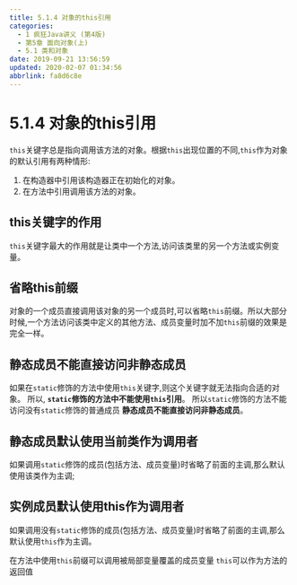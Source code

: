 ```yaml
---
title: 5.1.4 对象的this引用
categories: 
  - 1 疯狂Java讲义 (第4版)
  - 第5章 面向对象(上)
  - 5.1 类和对象
date: 2019-09-21 13:56:59
updated: 2020-02-07 01:34:56
abbrlink: fa8d6c8e
---
```

# 5.1.4 对象的this引用 #
`this`关键字总是指向调用该方法的对象。根据`this`出现位置的不同,`this`作为对象的默认引用有两种情形:
1. 在构造器中引用该构造器正在初始化的对象。
2. 在方法中引用调用该方法的对象。

## this关键字的作用 ##
`this`关键字最大的作用就是让类中一个方法,访问该类里的另一个方法或实例变量。
## 省略this前缀 ##
对象的一个成员直接调用该对象的另一个成员时,可以省略`this`前缀。所以大部分时候,一个方法访问该类中定义的其他方法、成员变量时加不加`this`前缀的效果是完全一样。
## 静态成员不能直接访问非静态成员 ##
如果在`static`修饰的方法中使用`this`关键字,则这个关键字就无法指向合适的对象。
所以, **`static`修饰的方法中不能使用`this`引用**。
所以`static`修饰的方法不能访问没有`static`修饰的普通成员
**静态成员不能直接访问非静态成员**。

## 静态成员默认使用当前类作为调用者 ##
如果调用`static`修饰的成员(包括方法、成员变量)时省略了前面的主调,那么默认使用该类作为主调;
## 实例成员默认使用this作为调用者 ##
如果调用没有`static`修饰的成员(包括方法、成员变量)时省略了前面的主调,那么默认使用`this`作为主调。

在方法中使用`this`前缀可以调用被局部变量覆盖的成员变量
`this`可以作为方法的返回值

